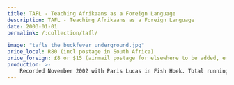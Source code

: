 ```yaml
---
title: TAFL - Teaching Afrikaans as a Foreign Language
description: TAFL - Teaching Afrikaans as a Foreign Language
date: 2003-01-01
permalink: /:collection/tafl/

image: "tafls the buckfever underground.jpg"
price_local: R80 (incl postage in South Africa)
price_foreign: £8 or $15 (airmail postage for elsewhere to be added, email us, we'll sort it out)
production: >-
    Recorded November 2002 with Paris Lucas in Fish Hoek. Total running time: 30m59s.
---
```

